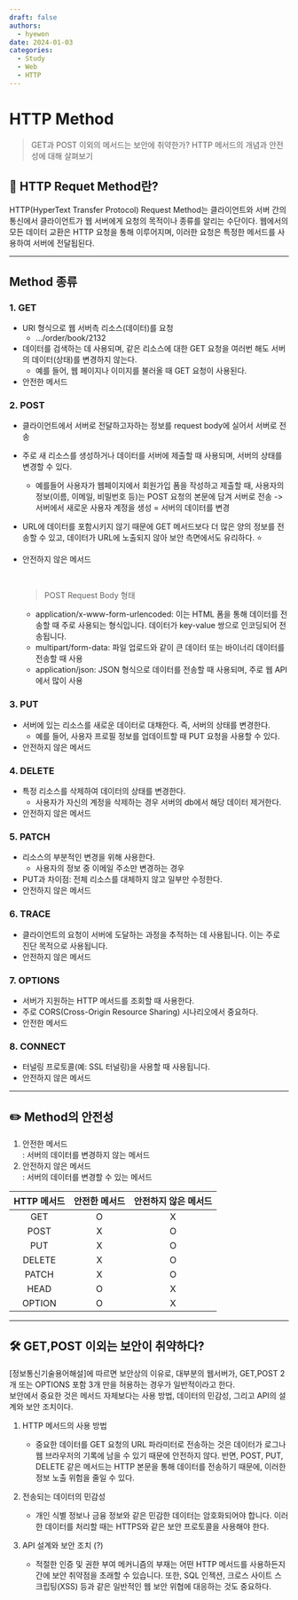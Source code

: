 ```yaml
---
draft: false
authors:
  - hyewon
date: 2024-01-03
categories:
  - Study
  - Web
  - HTTP
---
```

# HTTP Method
> GET과 POST 이외의 메서드는 보안에 취약한가? HTTP 메서드의 개념과 안전성에 대해 살펴보기
<!-- more -->
## 👀 HTTP Requet Method란?
HTTP(HyperText Transfer Protocol) Request Method는 클라이언트와 서버 간의 통신에서 클라이언트가 웹 서버에게 요청의 목적이나 종류를 알리는 수단이다. 웹에서의 모든 데이터 교환은 HTTP 요청을 통해 이루어지며, 이러한 요청은 특정한 메서드를 사용하여 서버에 전달됩된다.

---
## Method 종류

### 1. GET
- URI 형식으로 웹 서버측 리소스(데이터)를 요청 
    - .../order/book/2132
- 데이터를 검색하는 데 사용되며, 같은 리소스에 대한 GET 요청을 여러번 해도 서버의 데이터(상태)를 변경하지 않는다.  
    - 예를 들어, 웹 페이지나 이미지를 불러올 때 GET 요청이 사용된다.
- 안전한 메서드

### 2. POST
- 클라이언트에서 서버로 전달하고자하는 정보를 request body에 실어서 서버로 전송
- 주로 새 리소스를 생성하거나 데이터를 서버에 제출할 때 사용되며, 서버의 상태를 변경할 수 있다. 
  - 예를들어 사용자가 웹페이지에서 회원가입 폼을 작성하고 제출할 때, 사용자의 정보(이름, 이메일, 비밀번호 등)는 POST 요청의 본문에 담겨 서버로 전송 -> 서버에서 새로운 사용자 계정을 생성 = 서버의 데이터를 변경
- URL에 데이터를 포함시키지 않기 때문에 GET 메서드보다 더 많은 양의 정보를 전송할 수 있고, 데이터가 URL에 노출되지 않아 보안 측면에서도 유리하다. ⭐️  
- 안전하지 않은 메서드

    <br>

    > POST Request Body 형태
      
    - application/x-www-form-urlencoded: 이는 HTML 폼을 통해 데이터를 전송할 때 주로 사용되는 형식입니다. 데이터가 key-value 쌍으로 인코딩되어 전송됩니다.
    - multipart/form-data: 파일 업로드와 같이 큰 데이터 또는 바이너리 데이터를 전송할 때 사용
    - application/json: JSON 형식으로 데이터를 전송할 때 사용되며, 주로 웹 API에서 많이 사용

### 3. PUT
- 서버에 있는 리소스를 새로운 데이터로 대채한다. 즉, 서버의 상태를 변경한다.
    - 예를 들어, 사용자 프로필 정보를 업데이트할 때 PUT 요청을 사용할 수 있다.
- 안전하지 않은 메서드

### 4. DELETE
- 특정 리소스를 삭제하여 데이터의 상태를 변경한다.
    - 사용자가 자신의 계정을 삭제하는 경우 서버의 db에서 해당 데이터 제거한다. 
- 안전하지 않은 메서드

### 5. PATCH
- 리소스의 부분적인 변경을 위해 사용한다. 
    -  사용자의 정보 중 이메일 주소만 변경하는 경우
- PUT과 차이점: 전체 리소스를 대체하지 않고 일부만 수정한다.
- 안전하지 않은 메서드

### 6. TRACE
- 클라이언트의 요청이 서버에 도달하는 과정을 추적하는 데 사용됩니다. 이는 주로 진단 목적으로 사용됩니다.
- 안전하지 않은 메서드

### 7. OPTIONS
- 서버가 지원하는 HTTP 메서드를 조회할 때 사용한다.
- 주로 CORS(Cross-Origin Resource Sharing) 시나리오에서 중요하다.
- 안전한 메서드

### 8. CONNECT
- 터널링 프로토콜(예: SSL 터널링)을 사용할 때 사용됩니다.
- 안전하지 않은 메서드

---
## ✏️ Method의 안전성

1. 안전한 메서드  
: 서버의 데이터를 변경하지 않는 메서드  
2. 안전하지 않은 메서드   
: 서버의 데이터를 변경할 수 있는 메서드

| HTTP 메서드 | 안전한 메서드 | 안전하지 않은 메서드 |
|:-----------:|:------------:|:-----------------:|
| GET         |      O       |         X         |
| POST        |      X       |         O         |
| PUT         |      X       |         O         |
| DELETE      |      X       |         O         |
| PATCH       |      X       |         O         |
| HEAD        |      O       |         X         |
| OPTION      |      O       |         X         |


---
## 🛠️ GET,POST 이외는 보안이 취약하다?
[정보통신기술용어해설]에 따르면 보안상의 이유로, 대부분의 웹서버가, GET,POST 2개 또는 OPTIONS 포함 3개 만을 허용하는 경우가 일반적이라고 한다.   
보안에서 중요한 것은 메서드 자체보다는 사용 방법, 데이터의 민감성, 그리고 API의 설계와 보안 조치이다.  

1. HTTP 메서드의 사용 방법  
    - 중요한 데이터를 GET 요청의 URL 파라미터로 전송하는 것은 데이터가 로그나 웹 브라우저의 기록에 남을 수 있기 때문에 안전하지 않다. 반면, POST, PUT, DELETE 같은 메서드는 HTTP 본문을 통해 데이터를 전송하기 때문에, 이러한 정보 노출 위험을 줄일 수 있다.

2. 전송되는 데이터의 민감성  
    - 개인 식별 정보나 금융 정보와 같은 민감한 데이터는 암호화되어야 합니다. 이러한 데이터를 처리할 때는 HTTPS와 같은 보안 프로토콜을 사용해야 한다.

3. API 설계와 보안 조치 (?)  
    - 적절한 인증 및 권한 부여 메커니즘의 부재는 어떤 HTTP 메서드를 사용하든지 간에 보안 취약점을 초래할 수 있습니다. 또한, SQL 인젝션, 크로스 사이트 스크립팅(XSS) 등과 같은 일반적인 웹 보안 위협에 대응하는 것도 중요하다.


<br>
<br>
<br>
<br>
<br>